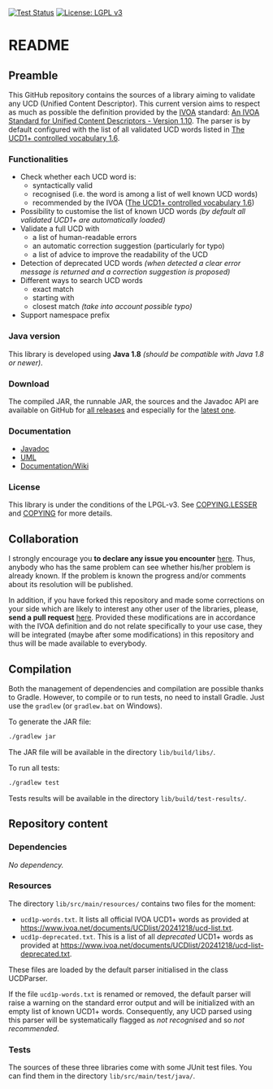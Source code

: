 [![Test Status](https://github.com/gmantele/ucidy/actions/workflows/test.yml/badge.svg)](https://github.com/gmantele/ucidy/actions/workflows/test.yml)
[![License: LGPL v3](https://img.shields.io/badge/License-LGPL%20v3-blue.svg)](http://www.gnu.org/licenses/lgpl-3.0)

README
======

Preamble
---------

This GitHub repository contains the sources of a library aiming to validate any
UCD (Unified Content Descriptor). This current version aims to respect as much
as possible the definition provided by the [IVOA](http://www.ivoa.net/ "International Virtual Observatory Alliance")
standard: [An IVOA Standard for Unified Content Descriptors - Version 1.10](https://ivoa.net/documents/cover/UCD-20050812.html).
The parser is by default configured with the list of all validated UCD words
listed in [The UCD1+ controlled vocabulary 1.6](https://ivoa.net/documents/UCD1+/20241218).

### Functionalities

* Check whether each UCD word is:
  - syntactically valid
  - recognised (i.e. the word is among a list of well known UCD words)
  - recommended by the IVOA ([The UCD1+ controlled vocabulary 1.6](https://www.ivoa.net/documents/UCD1+/20241218))
* Possibility to customise the list of known UCD words
  _(by default all validated UCD1+ are automatically loaded)_
* Validate a full UCD with
  - a list of human-readable errors
  - an automatic correction suggestion (particularly for typo)
  - a list of advice to improve the readability of the UCD
* Detection of deprecated UCD words _(when detected a clear error message is
  returned and a correction suggestion is proposed)_
* Different ways to search UCD words
  - exact match
  - starting with
  - closest match _(take into account possible typo)_
* Support namespace prefix

### Java version

This library is developed using **Java 1.8**
_(should be compatible with Java 1.8 or newer)_.

### Download

The compiled JAR, the runnable JAR, the sources and the Javadoc API are
available on GitHub for [all releases](https://github.com/gmantele/ucidy/releases)
and especially for the [latest one](https://github.com/gmantele/ucidy/releases/latest).

### Documentation

* [Javadoc](https://gmantele.github.io/ucidy/)
* [UML](https://github.com/gmantele/ucidy/blob/master/uml/ari_ucidy.jpg)
* [Documentation/Wiki](https://github.com/gmantele/ucidy/wiki)

### License

This library is under the conditions of the LPGL-v3. See
[COPYING.LESSER](https://github.com/gmantele/ucidy/blob/master/COPYING.LESSER)
and [COPYING](https://github.com/gmantele/ucidy/blob/master/COPYING) for more
details. 

Collaboration
-------------

I strongly encourage you **to declare any issue you encounter**
[here](https://github.com/gmantele/ucidy/issues). Thus, anybody who has the same
problem can see whether his/her problem is already known. If the problem is
known the progress and/or comments about its resolution will be published.

In addition, if you have forked this repository and made some corrections on
your side which are likely to interest any other user of the libraries, please,
**send a pull request** [here](https://github.com/gmantele/ucidy/pulls). Provided these modifications are in
accordance with the IVOA definition and do not relate specifically to your use
case, they will be integrated (maybe after some modifications) in this
repository and thus will be made available to everybody.

Compilation
-----------

Both the management of dependencies and compilation are possible thanks to
Gradle. However, to compile or to run tests, no need to install Gradle. Just
use the `gradlew` (or `gradlew.bat` on Windows).

To generate the JAR file:

```bash
./gradlew jar
```

The JAR file will be available in the directory `lib/build/libs/`.

To run all tests:

```bash
./gradlew test
```

Tests results will be available in the directory `lib/build/test-results/`.

Repository content
------------------

### Dependencies

_No dependency._

### Resources

The directory `lib/src/main/resources/` contains two files for the moment:
* `ucd1p-words.txt`. It lists all official IVOA UCD1+ words as provided
  at <https://www.ivoa.net/documents/UCDlist/20241218/ucd-list.txt>.
* `ucd1p-deprecated.txt`. This is a list of all _deprecated_ UCD1+ words as
  provided at <https://www.ivoa.net/documents/UCDlist/20241218/ucd-list-deprecated.txt>.

These files are loaded by the default parser initialised in the class UCDParser.

If the file `ucd1p-words.txt` is renamed or removed, the default parser will
raise a warning on the standard error output and will be initialized with an
empty list of known UCD1+ words. Consequently, any UCD parsed using this parser
will be systematically flagged as _not recognised_ and so _not recommended_.

### Tests

The sources of these three libraries come with some JUnit test files. You can
find them in the directory `lib/src/main/test/java/`.
